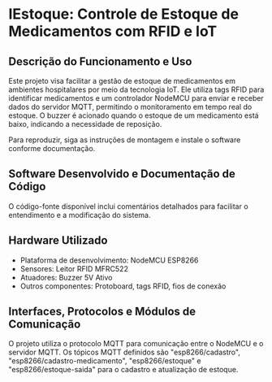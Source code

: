 # IEstoque: Controle de Estoque de Medicamentos com RFID e IoT

## Descrição do Funcionamento e Uso
Este projeto visa facilitar a gestão de estoque de medicamentos em ambientes hospitalares por meio da tecnologia IoT. Ele utiliza tags RFID para identificar medicamentos e um controlador NodeMCU para enviar e receber dados do servidor MQTT, permitindo o monitoramento em tempo real do estoque. O buzzer é acionado quando o estoque de um medicamento está baixo, indicando a necessidade de reposição.

Para reproduzir, siga as instruções de montagem e instale o software conforme documentação.

## Software Desenvolvido e Documentação de Código
O código-fonte disponível inclui comentários detalhados para facilitar o entendimento e a modificação do sistema.

## Hardware Utilizado
- Plataforma de desenvolvimento: NodeMCU ESP8266
- Sensores: Leitor RFID MFRC522
- Atuadores: Buzzer 5V Ativo
- Outros componentes: Protoboard, tags RFID, fios de conexão

## Interfaces, Protocolos e Módulos de Comunicação
O projeto utiliza o protocolo MQTT para comunicação entre o NodeMCU e o servidor MQTT. Os tópicos MQTT definidos são "esp8266/cadastro", "esp8266/cadastro-medicamento", "esp8266/estoque" e "esp8266/estoque-saida" para o cadastro e atualização de estoque.

